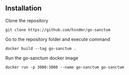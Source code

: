 ## Installation
 Clone the repository
````
git clone https://github.com/hsndmr/go-sanctum
````
Go to the repository folder and execute command
````
docker build --tag go-sanctum .
````

Run the go-sanctum docker image
````
docker run -p 3000:3000 --name go-sanctum go-sanctum
````